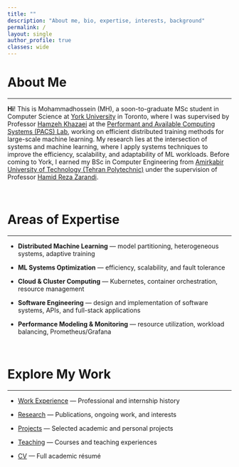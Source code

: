 ```yaml
---
title: ""
description: "About me, bio, expertise, interests, background"
permalink: /
layout: single
author_profile: true
classes: wide
---
```


# About Me
---
**Hi**! This is Mohammadhossein (MH), a soon-to-graduate MSc student in Computer Science at [York University](https://yorku.ca) in Toronto, where I was supervised by Professor [Hamzeh Khazaei](https://hamzehkhazaei.github.io/) at the [Performant and Available Computing Systems (PACS) Lab](https://pacs.eecs.yorku.ca/), working on efficient distributed training methods for large-scale machine learning. My research lies at the intersection of systems and machine learning, where I apply systems techniques to improve the efficiency, scalability, and adaptability of ML workloads. Before coming to York, I earned my BSc in Computer Engineering from [Amirkabir University of Technology (Tehran Polytechnic)](https://aut.ac.ir/en) under the supervision of Professor [Hamid Reza Zarandi](https://aut.ac.ir/cv/2188/Hamid%20Reza%20Zarandi).

<br>

# Areas of Expertise
---
- **Distributed Machine Learning** — model partitioning, heterogeneous systems, adaptive training

- **ML Systems Optimization** — efficiency, scalability, and fault tolerance

- **Cloud & Cluster Computing** — Kubernetes, container orchestration, resource management

- **Software Engineering** — design and implementation of software systems, APIs, and full-stack applications

- **Performance Modeling & Monitoring** — resource utilization, workload balancing, Prometheus/Grafana

<br>

# Explore My Work
---
- [Work Experience](/work/) — Professional and internship history

- [Research](/research/) — Publications, ongoing work, and interests

- [Projects](/projects/) — Selected academic and personal projects

- [Teaching](/teaching/) — Courses and teaching experiences

- [CV](/assets/files/CV_Naderi.pdf) — Full academic résumé

<br>

<!-- # Outside of Work
---
Outside of work I enjoy watching football, cooking, playing board games with friends, and staying active through volleyball. -->

<!-- <a href="/assets/files/cv.pdf" class="btn btn--primary" target="_blank">Download My CV (PDF)</a> -->